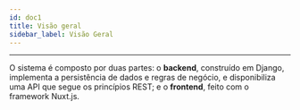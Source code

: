 ```yaml
---
id: doc1
title: Visão geral
sidebar_label: Visão Geral
---
```


---

O sistema é composto por duas partes: o **backend**, construído em Django, implementa a persistência de dados e regras de negócio, e disponibiliza uma API que segue os princípios REST; e o **frontend**, feito com o framework Nuxt.js.
